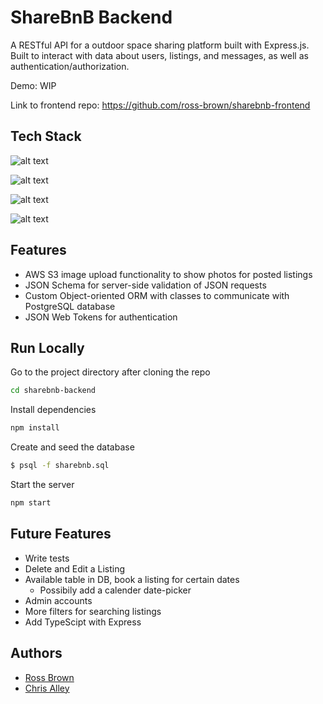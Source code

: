 
# ShareBnB Backend

A RESTful API for a outdoor space sharing platform built with Express.js. Built to interact with data about users, listings, and messages, as well as authentication/authorization.

Demo: WIP

Link to frontend repo: https://github.com/ross-brown/sharebnb-frontend
## Tech Stack
![alt text](https://img.shields.io/badge/-Express-000000?logo=express&logoColor=white&style=for-the-badge)

![alt text](https://img.shields.io/badge/-Node.js-339933?logo=node.js&logoColor=white&style=for-the-badge)

![alt text](https://img.shields.io/badge/PostgreSQL-316192?style=for-the-badge&logo=postgresql&logoColor=white)

![alt text](https://img.shields.io/badge/json%20web%20tokens-323330?style=for-the-badge&logo=json-web-tokens&logoColor=pink)


## Features
- AWS S3 image upload functionality to show photos for posted listings
- JSON Schema for server-side validation of JSON requests
- Custom Object-oriented ORM with classes to communicate with  PostgreSQL database
- JSON Web Tokens for authentication
## Run Locally

Go to the project directory after cloning the repo

```bash
cd sharebnb-backend
```

Install dependencies

```bash
npm install
```
Create and seed the database

```bash
$ psql -f sharebnb.sql
```

Start the server

```bash
npm start
```



## Future Features

- Write tests
- Delete and Edit a Listing
- Available table in DB, book a listing for certain dates
    -  Possibily add a calender date-picker
- Admin accounts
- More filters for searching listings
- Add TypeScipt with Express 




## Authors

- [Ross Brown](https://www.github.com/ross-brown)
- [Chris Alley](https://www.github.com/cp-alley)

